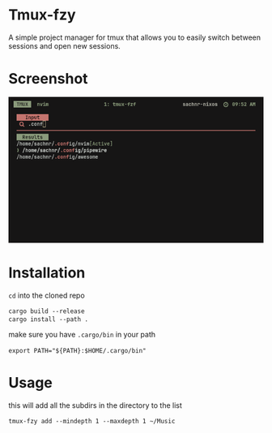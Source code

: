 # Tmux-fzy

A simple project manager for tmux that allows you to easily switch between sessions and open new sessions.

# Screenshot

![](./Screenshot.png)

# Installation

`cd` into the cloned repo

```
cargo build --release
cargo install --path .
```

make sure you have `.cargo/bin` in your path

`export PATH="${PATH}:$HOME/.cargo/bin"`

# Usage

this will add all the subdirs in the directory to the list
```
tmux-fzy add --mindepth 1 --maxdepth 1 ~/Music
```
